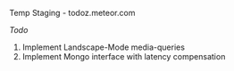 Temp Staging - todoz.meteor.com

*Todo*

1. Implement Landscape-Mode media-queries
2. Implement Mongo interface with latency compensation